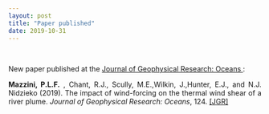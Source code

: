 ```yaml
---
layout: post
title: "Paper published"
date: 2019-10-31
---
```


<br>

<div style="text-align:justify" markdown="1">

<p>New paper published at the <a href='https://doi.org/10.1029/2019JC015259'> Journal of Geophysical Research: Oceans </a>:</p>

<b>Mazzini, P.L.F.</b> , Chant, R.J., Scully, M.E.,Wilkin, J.,Hunter, E.J., and N.J. Nidzieko (2019). The impact of wind-forcing on the thermal wind shear of a river plume. <i> Journal of Geophysical Research: Oceans</i>, 124. [[JGR]](https://doi.org/10.1029/2019JC015259)

</div>
